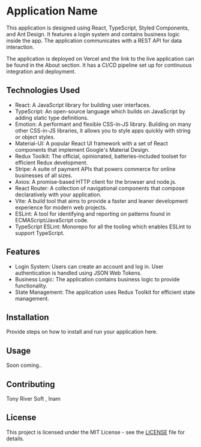 # Application Name

This application is designed using React, TypeScript, Styled Components, and Ant Design. It features a login system and contains business logic inside the app. The application communicates with a REST API for data interaction.

The application is deployed on Vercel and the link to the live application can be found in the About section. It has a CI/CD pipeline set up for continuous integration and deployment.

## Technologies Used

- React: A JavaScript library for building user interfaces.
- TypeScript: An open-source language which builds on JavaScript by adding static type definitions.
- Emotion: A performant and flexible CSS-in-JS library. Building on many other CSS-in-JS libraries, it allows you to style apps quickly with string or object styles.
- Material-UI: A popular React UI framework with a set of React components that implement Google's Material Design.
- Redux Toolkit: The official, opinionated, batteries-included toolset for efficient Redux development.
- Stripe: A suite of payment APIs that powers commerce for online businesses of all sizes.
- Axios: A promise-based HTTP client for the browser and node.js.
- React Router: A collection of navigational components that compose declaratively with your application.
- Vite: A build tool that aims to provide a faster and leaner development experience for modern web projects.
- ESLint: A tool for identifying and reporting on patterns found in ECMAScript/JavaScript code.
- TypeScript ESLint: Monorepo for all the tooling which enables ESLint to support TypeScript.

## Features

- Login System: Users can create an account and log in. User authentication is handled using JSON Web Tokens.
- Business Logic: The application contains business logic to provide functionality.
- State Management: The application uses Redux Toolkit for efficient state management.

## Installation

Provide steps on how to install and run your application here.

## Usage

Soon coming..

## Contributing

Tony River Soft , Inam 

## License

This project is licensed under the MIT License - see the [LICENSE](LICENSE) file for details.